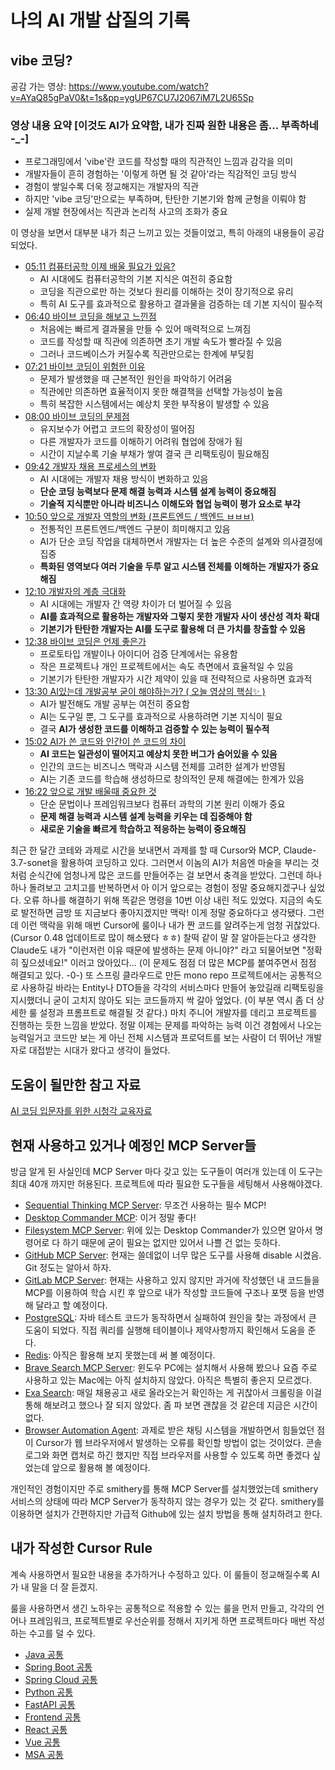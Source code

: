 # 나의 AI 개발 삽질의 기록

## vibe 코딩?

공감 가는 영상: https://www.youtube.com/watch?v=AYaQ85gPaV0&t=1s&pp=ygUP67CU7J2067iM7L2U65Sp

### 영상 내용 요약 [이것도 AI가 요약함, 내가 진짜 원한 내용은 좀... 부족하네 -_-]
- 프로그래밍에서 'vibe'란 코드를 작성할 때의 직관적인 느낌과 감각을 의미
- 개발자들이 흔히 경험하는 '이렇게 하면 될 것 같아'라는 직감적인 코딩 방식
- 경험이 쌓일수록 더욱 정교해지는 개발자의 직관
- 하지만 'vibe 코딩'만으로는 부족하며, 탄탄한 기본기와 함께 균형을 이뤄야 함
- 실제 개발 현장에서는 직관과 논리적 사고의 조화가 중요

이 영상을 보면서 대부분 내가 최근 느끼고 있는 것들이었고, 특히 아래의 내용들이 공감되었다.
- [05:11 컴퓨터공학 이제 배울 필요가 있음?](https://www.youtube.com/watch?v=AYaQ85gPaV0&t=311s)
    - AI 시대에도 컴퓨터공학의 기본 지식은 여전히 중요함
    - 코딩을 직관으로만 하는 것보다 원리를 이해하는 것이 장기적으로 유리
    - 특히 AI 도구를 효과적으로 활용하고 결과물을 검증하는 데 기본 지식이 필수적
- [06:40 바이브 코딩을 해보고 느낀점](https://www.youtube.com/watch?v=AYaQ85gPaV0&t=400s)
    - 처음에는 빠르게 결과물을 만들 수 있어 매력적으로 느껴짐
    - 코드를 작성할 때 직관에 의존하면 초기 개발 속도가 빨라질 수 있음
    - 그러나 코드베이스가 커질수록 직관만으로는 한계에 부딪힘
- [07:21 바이브 코딩이 위험한 이유](https://www.youtube.com/watch?v=AYaQ85gPaV0&t=441s)
    - 문제가 발생했을 때 근본적인 원인을 파악하기 어려움
    - 직관에만 의존하면 효율적이지 못한 해결책을 선택할 가능성이 높음
    - 특히 복잡한 시스템에서는 예상치 못한 부작용이 발생할 수 있음
- [08:00 바이브 코딩의 문제점](https://www.youtube.com/watch?v=AYaQ85gPaV0&t=480s)
    - 유지보수가 어렵고 코드의 확장성이 떨어짐
    - 다른 개발자가 코드를 이해하기 어려워 협업에 장애가 됨
    - 시간이 지날수록 기술 부채가 쌓여 결국 큰 리팩토링이 필요해짐
- [09:42 개발자 채용 프로세스의 변화](https://www.youtube.com/watch?v=AYaQ85gPaV0&t=582s)
    - AI 시대에는 개발자 채용 방식이 변화하고 있음
    - **단순 코딩 능력보다 문제 해결 능력과 시스템 설계 능력이 중요해짐**
    - **기술적 지식뿐만 아니라 비즈니스 이해도와 협업 능력이 평가 요소로 부각**
- [10:50 앞으로 개발자 역할의 변화 (프론트엔드 / 백엔드 ㅂㅂㅂ)](https://www.youtube.com/watch?v=AYaQ85gPaV0&t=650s)
    - 전통적인 프론트엔드/백엔드 구분이 희미해지고 있음
    - AI가 단순 코딩 작업을 대체하면서 개발자는 더 높은 수준의 설계와 의사결정에 집중
    - **특화된 영역보다 여러 기술을 두루 알고 시스템 전체를 이해하는 개발자가 중요해짐**
- [12:10 개발자의 계층 극대화](https://www.youtube.com/watch?v=AYaQ85gPaV0&t=730s)
    - AI 시대에는 개발자 간 역량 차이가 더 벌어질 수 있음
    - **AI를 효과적으로 활용하는 개발자와 그렇지 못한 개발자 사이 생산성 격차 확대**
    - **기본기가 탄탄한 개발자는 AI를 도구로 활용해 더 큰 가치를 창출할 수 있음**
- [12:38 바이브 코딩은 언제 좋은가](https://www.youtube.com/watch?v=AYaQ85gPaV0&t=758s)
    - 프로토타입 개발이나 아이디어 검증 단계에서는 유용함
    - 작은 프로젝트나 개인 프로젝트에서는 속도 측면에서 효율적일 수 있음
    - 기본기가 탄탄한 개발자가 시간 제약이 있을 때 전략적으로 사용하면 효과적
- [13:30 AI있는데 개발공부 굳이 해야하는가? ( 오늘 영상의 핵심✨ )](https://www.youtube.com/watch?v=AYaQ85gPaV0&t=810s)
    - AI가 발전해도 개발 공부는 여전히 중요함
    - AI는 도구일 뿐, 그 도구를 효과적으로 사용하려면 기본 지식이 필요
    - 결국 **AI가 생성한 코드를 이해하고 검증할 수 있는 능력이 필수적**
- [15:02 AI가 쓴 코드와 인간이 쓴 코드의 차이](https://www.youtube.com/watch?v=AYaQ85gPaV0&t=902s)
    - **AI 코드는 일관성이 떨어지고 예상치 못한 버그가 숨어있을 수 있음**
    - 인간의 코드는 비즈니스 맥락과 시스템 전체를 고려한 설계가 반영됨
    - AI는 기존 코드를 학습해 생성하므로 창의적인 문제 해결에는 한계가 있음
- [16:22 앞으로 개발 배울때 중요한 것](https://www.youtube.com/watch?v=AYaQ85gPaV0&t=982s)
    - 단순 문법이나 프레임워크보다 컴퓨터 과학의 기본 원리 이해가 중요
    - **문제 해결 능력과 시스템 설계 능력을 키우는 데 집중해야 함**
    - **새로운 기술을 빠르게 학습하고 적응하는 능력이 중요해짐**

최근 한 달간 코테와 과제로 시간을 보내면서 과제를 할 때 Cursor와 MCP, Claude-3.7-sonet을 활용하여 코딩하고 있다.
그러면서 이놈의 AI가 처음엔 마술을 부리는 것처럼 순식간에 엄청나게 많은 코드를 만들어주는 걸 보면서 충격을 받았다.
그런데 하나하나 돌려보고 고치고를 반복하면서 아 이거 앞으로는 경험이 정말 중요해지겠구나 싶었다.
오류 하나를 해결하기 위해 똑같은 명령을 10번 이상 내린 적도 있었다.
지금의 속도로 발전하면 금방 또 지금보다 좋아지겠지만 맥락! 이게 정말 중요하다고 생각됐다.
그런데 이런 맥락을 위해 매번 Cursor에 룰이나 내가 짠 코드를 알려주는게 엄청 귀찮았다. (Cursor 0.48 업데이트로 많이 해소됐다 ㅎㅎ)
찰떡 같이 말 잘 알아듣는다고 생각한 Claude도 내가 "이런저런 이유 때문에 발생하는 문제 아니야?" 라고 되물어보면 "정확히 짚으셨네요!" 이러고 앉아있다... (이 문제도 점점 더 많은 MCP를 붙여주면서 점점 해결되고 있다. -0-)
또 스프링 클라우드로 만든 mono repo 프로젝트에서는 공통적으로 사용하길 바라는 Entity나 DTO들을 각각의 서비스마다 만들어 놓았길래 리팩토링을 지시했더니 굳이 고치지 않아도 되는 코드들까지 싹 갈아 엎었다. (이 부분 역시 좀 더 상세한 룰 설정과 프롬프트로 해결될 것 같다.)
마치 주니어 개발자를 데리고 프로젝트를 진행하는 듯한 느낌을 받았다.
정말 이제는 문제를 파악하는 능력 이건 경험에서 나오는 능력일거고 코드만 보는 게 아닌 전체 시스템과 프로덕트를 보는 사람이 더 뛰어난 개발자로 대접받는 시대가 왔다고 생각이 들었다.

## 도움이 될만한 참고 자료

[AI 코딩 입문자를 위한 시청각 교육자료](./01.%20입문/입문자를%20위한%20시청각%20교육.md)

## 현재 사용하고 있거나 예정인 MCP Server들

방금 알게 된 사실인데 MCP Server 마다 갖고 있는 도구들이 여러개 있는데 이 도구는 최대 40개 까지만 허용된다. 프로젝트에 따라 필요한 도구들을 세팅해서 사용해야겠다.

- [Sequential Thinking MCP Server](https://github.com/modelcontextprotocol/servers/tree/main/src/sequentialthinking#sequential-thinking-mcp-server): 무조건 사용하는 필수 MCP!
- [Desktop Commander MCP](https://github.com/wonderwhy-er/DesktopCommanderMCP?tab=readme-ov-file#desktop-commander-mcp): 이거 정말 좋다!
- [Filesystem MCP Server](https://github.com/modelcontextprotocol/servers/tree/main/src/filesystem#filesystem-mcp-server): 위에 있는 Desktop Commander가 있으면 알아서 명령어로 다 하기 때문에 굳이 필요는 없지만 있어서 나쁠 건 없는 듯하다.
- [GitHub MCP Server](https://github.com/modelcontextprotocol/servers/tree/main/src/github#github-mcp-server): 현재는 쓸데없이 너무 많은 도구를 사용해 disable 시켰음. Git 정도는 알아서 하자.
- [GitLab MCP Server](https://github.com/modelcontextprotocol/servers/tree/main/src/gitlab#gitlab-mcp-server): 현재는 사용하고 있지 않지만 과거에 작성했던 내 코드들을 MCP를 이용하여 학습 시킨 후 앞으로 내가 작성할 코드들에 구조나 포맷 등을 반영해 달라고 할 예정이다.
- [PostgreSQL](https://github.com/modelcontextprotocol/servers/tree/main/src/postgres#postgresql): 자바 테스트 코드가 동작하면서 실패하여 원인을 찾는 과정에서 큰 도움이 되었다. 직접 쿼리를 실행해 테이블이나 제약사항까지 확인해서 도움을 준다.
- [Redis](https://github.com/modelcontextprotocol/servers/tree/main/src/redis#redis): 아직은 활용해 보지 못했는데 써 볼 예정이다.
- [Brave Search MCP Server](https://github.com/modelcontextprotocol/servers/tree/main/src/brave-search#brave-search-mcp-server): 윈도우 PC에는 설치해서 사용해 봤으나 요즘 주로 사용하고 있는 Mac에는 아직 설치하지 않았다. 아직은 특별히 좋은지 모르겠다.
- [Exa Search](https://smithery.ai/server/exa): 매일 채용공고 새로 올라오는거 확인하는 게 귀찮아서 크롤링을 이걸 통해 해보려고 했으나 잘 되지 않았다. 좀 파 보면 괜찮을 것 같은데 지금은 시간이 없다.
- [Browser Automation Agent](https://smithery.ai/server/@ashley-ha/mcp-manus): 과제로 받은 채팅 시스템을 개발하면서 힘들었던 점이 Cursor가 웹 브라우저에서 발생하는 오류를 확인할 방법이 없는 것이었다. 콘솔 로그와 화면 캡처로 하긴 했지만 직접 브라우저를 사용할 수 있도록 하면 좋겠다 싶었는데 앞으로 활용해 볼 예정이다.

개인적인 경험이지만 주로 smithery를 통해 MCP Server를 설치했었는데 smithery 서비스의 상태에 따라 MCP Server가 동작하지 않는 경우가 있는 것 같다. smithery를 이용하면 설치가 간편하지만 가급적 Github에 있는 설치 방법을 통해 설치하려고 한다.

## 내가 작성한 Cursor Rule

계속 사용하면서 필요한 내용을 추가하거나 수정하고 있다. 이 룰들이 정교해질수록 AI가 내 말을 더 잘 듣겠지.

룰을 사용하면서 생긴 노하우는 공통적으로 적용할 수 있는 룰을 먼저 만들고, 각각의 언어나 프레임워크, 프로젝트별로 우선순위를 정해서 지키게 하면 프로젝트마다 매번 작성하는 수고를 덜 수 있다.

- [Java 공통](./rules/java-common.md)
- [Spring Boot 공통](./rules/spring-boot-common.md)
- [Spring Cloud 공통](./rules/spring-cloud-common.md)
- [Python 공통](./rules/python-common.md)
- [FastAPI 공통](./rules/fastapi-common.md)
- [Frontend 공통](./rules/frontend-common.md)
- [React 공통](./rules/react-common.md)
- [Vue 공통](./rules/vue-common.md)
- [MSA 공통](./rules/msa-common.md)
